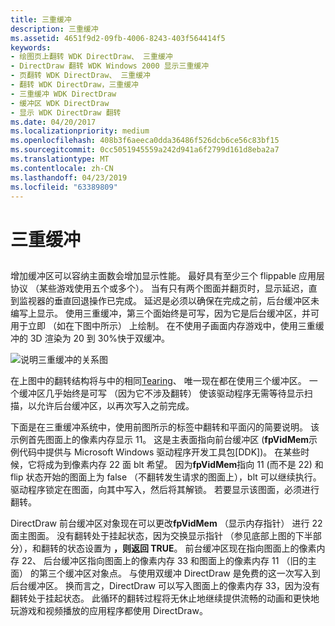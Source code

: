 ```yaml
---
title: 三重缓冲
description: 三重缓冲
ms.assetid: 4651f9d2-09fb-4006-8243-403f564414f5
keywords:
- 绘图页上翻转 WDK DirectDraw、 三重缓冲
- DirectDraw 翻转 WDK Windows 2000 显示三重缓冲
- 页翻转 WDK DirectDraw、 三重缓冲
- 翻转 WDK DirectDraw，三重缓冲
- 三重缓冲 WDK DirectDraw
- 缓冲区 WDK DirectDraw
- 显示 WDK DirectDraw 翻转
ms.date: 04/20/2017
ms.localizationpriority: medium
ms.openlocfilehash: 408b3f6aeeca0dda36486f526dcb6ce56c83bf15
ms.sourcegitcommit: 0cc5051945559a242d941a6f2799d161d8eba2a7
ms.translationtype: MT
ms.contentlocale: zh-CN
ms.lasthandoff: 04/23/2019
ms.locfileid: "63389809"
---
```

# <a name="triple-buffering"></a>三重缓冲


## <span id="ddk_triple_buffering_gg"></span><span id="DDK_TRIPLE_BUFFERING_GG"></span>


增加缓冲区可以容纳主面数会增加显示性能。 最好具有至少三个 flippable 应用层协议 （某些游戏使用五个或多个）。 当有只有两个图面并翻页时，显示延迟，直到监视器的垂直回退操作已完成。 延迟是必须以确保在完成之前，后台缓冲区未编写上显示。 使用三重缓冲，第三个面始终是可写，因为它是后台缓冲区，并可用于立即 （如在下图中所示） 上绘制。 在不使用子画面内存游戏中，使用三重缓冲的 3D 渲染为 20 到 30%快于双缓冲。

![说明三重缓冲的关系图](images/ddfig9.png)

在上图中的翻转结构将与中的相同[Tearing](tearing.md)、 唯一现在都在使用三个缓冲区。 一个缓冲区几乎始终是可写 （因为它不涉及翻转） 使该驱动程序无需等待显示扫描，以允许后台缓冲区，以再次写入之前完成。

下面是在三重缓冲系统中，使用前图所示的标签中翻转和平面闪的简要说明。 该示例首先图面上的像素内存显示 11。 这是主表面指向前台缓冲区 (**fpVidMem**示例代码中提供与 Microsoft Windows 驱动程序开发工具包\[DDK\])。 在某些时候，它将成为到像素内存 22 面 blt 希望。 因为**fpVidMem**指向 11 (而不是 22) 和 flip 状态开始的图面上为 false （不翻转发生请求的图面上），blt 可以继续执行。 驱动程序锁定在图面，向其中写入，然后将其解锁。 若要显示该图面，必须进行翻转。

DirectDraw 前台缓冲区对象现在可以更改**fpVidMem** （显示内存指针） 进行 22 面主图面。 没有翻转处于挂起状态，因为交换显示指针 （参见底部上图的下半部分），和翻转的状态设置为 **，则返回 TRUE**。 前台缓冲区现在指向图面上的像素内存 22、 后台缓冲区指向图面上的像素内存 33 和图面上的像素内存 11 （旧的主面） 的第三个缓冲区对象点。 与使用双缓冲 DirectDraw 是免费的这一次写入到后台缓冲区。 换而言之，DirectDraw 可以写入图面上的像素内存 33，因为没有翻转处于挂起状态。 此循环的翻转过程将无休止地继续提供流畅的动画和更快地玩游戏和视频播放的应用程序都使用 DirectDraw。

 

 





